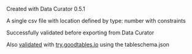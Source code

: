 Created with Data Curator 0.5.1

A single csv file with location defined by type: number with constraints

Successfully validated before exporting from Data Curator

Also [validated](http://try.goodtables.io/?source=https%3A%2F%2Fraw.githubusercontent.com%2FStephen-Gates%2Fdata-package-examples%2Fmaster%2Fone-csv-lat-lon%2Fdata%2Flat-lon.csv&schema=https%3A%2F%2Fraw.githubusercontent.com%2FStephen-Gates%2Fdata-package-examples%2Fmaster%2Fone-csv-lat-lon%2Ftableschema.json&apiJobId=b38d6173-9870-49c7-9698-610a12f917d6) with [try.goodtables.io](http://try.goodtables.io/) using the tableschema.json
